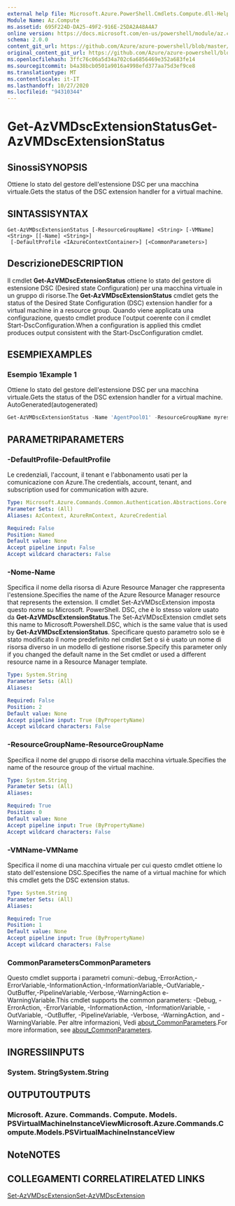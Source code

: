 ```yaml
---
external help file: Microsoft.Azure.PowerShell.Cmdlets.Compute.dll-Help.xml
Module Name: Az.Compute
ms.assetid: 695F224D-DA25-49F2-916E-25DA2A48A4A7
online version: https://docs.microsoft.com/en-us/powershell/module/az.compute/get-azvmdscextensionstatus
schema: 2.0.0
content_git_url: https://github.com/Azure/azure-powershell/blob/master/src/Compute/Compute/help/Get-AzVMDscExtensionStatus.md
original_content_git_url: https://github.com/Azure/azure-powershell/blob/master/src/Compute/Compute/help/Get-AzVMDscExtensionStatus.md
ms.openlocfilehash: 3ffc76c06a5d34a702c6a6856469e352a683fe14
ms.sourcegitcommit: b4a38bcb0501a9016a4998efd377aa75d3ef9ce8
ms.translationtype: MT
ms.contentlocale: it-IT
ms.lasthandoff: 10/27/2020
ms.locfileid: "94310344"
---
```

# <span data-ttu-id="943ee-101">Get-AzVMDscExtensionStatus</span><span class="sxs-lookup"><span data-stu-id="943ee-101">Get-AzVMDscExtensionStatus</span></span>

## <span data-ttu-id="943ee-102">Sinossi</span><span class="sxs-lookup"><span data-stu-id="943ee-102">SYNOPSIS</span></span>
<span data-ttu-id="943ee-103">Ottiene lo stato del gestore dell'estensione DSC per una macchina virtuale.</span><span class="sxs-lookup"><span data-stu-id="943ee-103">Gets the status of the DSC extension handler for a virtual machine.</span></span>

## <span data-ttu-id="943ee-104">SINTASSI</span><span class="sxs-lookup"><span data-stu-id="943ee-104">SYNTAX</span></span>

```
Get-AzVMDscExtensionStatus [-ResourceGroupName] <String> [-VMName] <String> [[-Name] <String>]
 [-DefaultProfile <IAzureContextContainer>] [<CommonParameters>]
```

## <span data-ttu-id="943ee-105">Descrizione</span><span class="sxs-lookup"><span data-stu-id="943ee-105">DESCRIPTION</span></span>
<span data-ttu-id="943ee-106">Il cmdlet **Get-AzVMDscExtensionStatus** ottiene lo stato del gestore di estensione DSC (Desired state Configuration) per una macchina virtuale in un gruppo di risorse.</span><span class="sxs-lookup"><span data-stu-id="943ee-106">The **Get-AzVMDscExtensionStatus** cmdlet gets the status of the Desired State Configuration (DSC) extension handler for a virtual machine in a resource group.</span></span>
<span data-ttu-id="943ee-107">Quando viene applicata una configurazione, questo cmdlet produce l'output coerente con il cmdlet Start-DscConfiguration.</span><span class="sxs-lookup"><span data-stu-id="943ee-107">When a configuration is applied this cmdlet produces output consistent with the Start-DscConfiguration cmdlet.</span></span>

## <span data-ttu-id="943ee-108">ESEMPI</span><span class="sxs-lookup"><span data-stu-id="943ee-108">EXAMPLES</span></span>

### <span data-ttu-id="943ee-109">Esempio 1</span><span class="sxs-lookup"><span data-stu-id="943ee-109">Example 1</span></span>

<span data-ttu-id="943ee-110">Ottiene lo stato del gestore dell'estensione DSC per una macchina virtuale.</span><span class="sxs-lookup"><span data-stu-id="943ee-110">Gets the status of the DSC extension handler for a virtual machine.</span></span> <span data-ttu-id="943ee-111">AutoGenerated</span><span class="sxs-lookup"><span data-stu-id="943ee-111">(autogenerated)</span></span>

```powershell <!-- Aladdin Generated Example --> 
Get-AzVMDscExtensionStatus -Name 'AgentPool01' -ResourceGroupName myresourcegroup -VMName 'VM01'
```

## <span data-ttu-id="943ee-112">PARAMETRI</span><span class="sxs-lookup"><span data-stu-id="943ee-112">PARAMETERS</span></span>

### <span data-ttu-id="943ee-113">-DefaultProfile</span><span class="sxs-lookup"><span data-stu-id="943ee-113">-DefaultProfile</span></span>
<span data-ttu-id="943ee-114">Le credenziali, l'account, il tenant e l'abbonamento usati per la comunicazione con Azure.</span><span class="sxs-lookup"><span data-stu-id="943ee-114">The credentials, account, tenant, and subscription used for communication with azure.</span></span>

```yaml
Type: Microsoft.Azure.Commands.Common.Authentication.Abstractions.Core.IAzureContextContainer
Parameter Sets: (All)
Aliases: AzContext, AzureRmContext, AzureCredential

Required: False
Position: Named
Default value: None
Accept pipeline input: False
Accept wildcard characters: False
```

### <span data-ttu-id="943ee-115">-Nome</span><span class="sxs-lookup"><span data-stu-id="943ee-115">-Name</span></span>
<span data-ttu-id="943ee-116">Specifica il nome della risorsa di Azure Resource Manager che rappresenta l'estensione.</span><span class="sxs-lookup"><span data-stu-id="943ee-116">Specifies the name of the Azure Resource Manager resource that represents the extension.</span></span>
<span data-ttu-id="943ee-117">Il cmdlet Set-AzVMDscExtension imposta questo nome su Microsoft. PowerShell. DSC, che è lo stesso valore usato da **Get-AzVMDscExtensionStatus**.</span><span class="sxs-lookup"><span data-stu-id="943ee-117">The Set-AzVMDscExtension cmdlet sets this name to Microsoft.Powershell.DSC, which is the same value that is used by **Get-AzVMDscExtensionStatus**.</span></span>
<span data-ttu-id="943ee-118">Specificare questo parametro solo se è stato modificato il nome predefinito nel cmdlet Set o si è usato un nome di risorsa diverso in un modello di gestione risorse.</span><span class="sxs-lookup"><span data-stu-id="943ee-118">Specify this parameter only if you changed the default name in the Set cmdlet or used a different resource name in a Resource Manager template.</span></span>

```yaml
Type: System.String
Parameter Sets: (All)
Aliases:

Required: False
Position: 2
Default value: None
Accept pipeline input: True (ByPropertyName)
Accept wildcard characters: False
```

### <span data-ttu-id="943ee-119">-ResourceGroupName</span><span class="sxs-lookup"><span data-stu-id="943ee-119">-ResourceGroupName</span></span>
<span data-ttu-id="943ee-120">Specifica il nome del gruppo di risorse della macchina virtuale.</span><span class="sxs-lookup"><span data-stu-id="943ee-120">Specifies the name of the resource group of the virtual machine.</span></span>

```yaml
Type: System.String
Parameter Sets: (All)
Aliases:

Required: True
Position: 0
Default value: None
Accept pipeline input: True (ByPropertyName)
Accept wildcard characters: False
```

### <span data-ttu-id="943ee-121">-VMName</span><span class="sxs-lookup"><span data-stu-id="943ee-121">-VMName</span></span>
<span data-ttu-id="943ee-122">Specifica il nome di una macchina virtuale per cui questo cmdlet ottiene lo stato dell'estensione DSC.</span><span class="sxs-lookup"><span data-stu-id="943ee-122">Specifies the name of a virtual machine for which this cmdlet gets the DSC extension status.</span></span>

```yaml
Type: System.String
Parameter Sets: (All)
Aliases:

Required: True
Position: 1
Default value: None
Accept pipeline input: True (ByPropertyName)
Accept wildcard characters: False
```

### <span data-ttu-id="943ee-123">CommonParameters</span><span class="sxs-lookup"><span data-stu-id="943ee-123">CommonParameters</span></span>
<span data-ttu-id="943ee-124">Questo cmdlet supporta i parametri comuni:-debug,-ErrorAction,-ErrorVariable,-InformationAction,-InformationVariable,-OutVariable,-OutBuffer,-PipelineVariable,-Verbose,-WarningAction e-WarningVariable.</span><span class="sxs-lookup"><span data-stu-id="943ee-124">This cmdlet supports the common parameters: -Debug, -ErrorAction, -ErrorVariable, -InformationAction, -InformationVariable, -OutVariable, -OutBuffer, -PipelineVariable, -Verbose, -WarningAction, and -WarningVariable.</span></span> <span data-ttu-id="943ee-125">Per altre informazioni, Vedi [about_CommonParameters](http://go.microsoft.com/fwlink/?LinkID=113216).</span><span class="sxs-lookup"><span data-stu-id="943ee-125">For more information, see [about_CommonParameters](http://go.microsoft.com/fwlink/?LinkID=113216).</span></span>

## <span data-ttu-id="943ee-126">INGRESSI</span><span class="sxs-lookup"><span data-stu-id="943ee-126">INPUTS</span></span>

### <span data-ttu-id="943ee-127">System. String</span><span class="sxs-lookup"><span data-stu-id="943ee-127">System.String</span></span>

## <span data-ttu-id="943ee-128">OUTPUT</span><span class="sxs-lookup"><span data-stu-id="943ee-128">OUTPUTS</span></span>

### <span data-ttu-id="943ee-129">Microsoft. Azure. Commands. Compute. Models. PSVirtualMachineInstanceView</span><span class="sxs-lookup"><span data-stu-id="943ee-129">Microsoft.Azure.Commands.Compute.Models.PSVirtualMachineInstanceView</span></span>

## <span data-ttu-id="943ee-130">Note</span><span class="sxs-lookup"><span data-stu-id="943ee-130">NOTES</span></span>

## <span data-ttu-id="943ee-131">COLLEGAMENTI CORRELATI</span><span class="sxs-lookup"><span data-stu-id="943ee-131">RELATED LINKS</span></span>

[<span data-ttu-id="943ee-132">Set-AzVMDscExtension</span><span class="sxs-lookup"><span data-stu-id="943ee-132">Set-AzVMDscExtension</span></span>](./Set-AzVMDscExtension.md)


